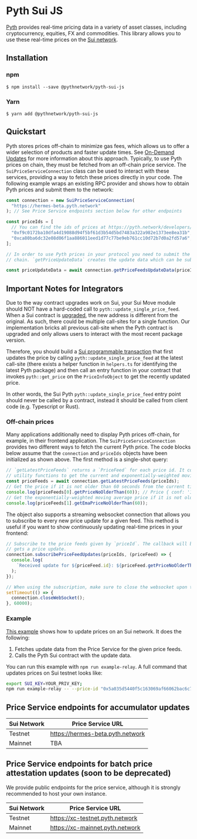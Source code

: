 # Pyth Sui JS

[Pyth](https://pyth.network/) provides real-time pricing data in a variety of asset classes, including cryptocurrency, equities, FX and commodities. This library allows you to use these real-time prices on the [Sui network](https://sui.io/).

## Installation

### npm

```
$ npm install --save @pythnetwork/pyth-sui-js
```

### Yarn

```
$ yarn add @pythnetwork/pyth-sui-js
```

## Quickstart

Pyth stores prices off-chain to minimize gas fees, which allows us to offer a wider selection of products and faster update times.
See [On-Demand Updates](https://docs.pyth.network/documentation/pythnet-price-feeds/on-demand) for more information about this approach.
Typically, to use Pyth prices on chain,
they must be fetched from an off-chain price service. The `SuiPriceServiceConnection` class can be used to interact with these services,
providing a way to fetch these prices directly in your code. The following example wraps an existing RPC provider and shows how to obtain
Pyth prices and submit them to the network:

```typescript
const connection = new SuiPriceServiceConnection(
  "https://hermes-beta.pyth.network"
); // See Price Service endpoints section below for other endpoints

const priceIds = [
  // You can find the ids of prices at https://pyth.network/developers/price-feed-ids#sui-testnet
  "0xf9c0172ba10dfa4d19088d94f5bf61d3b54d5bd7483a322a982e1373ee8ea31b", // BTC/USD price id in testnet
  "0xca80ba6dc32e08d06f1aa886011eed1d77c77be9eb761cc10d72b7d0a2fd57a6", // ETH/USD price id in testnet
];

// In order to use Pyth prices in your protocol you need to submit the price update data to Pyth contract in your target
// chain. `getPriceUpdateData` creates the update data which can be submitted to your contract.

const priceUpdateData = await connection.getPriceFeedsUpdateData(priceIds);
```

## Important Notes for Integrators

Due to the way contract upgrades work on Sui, your Sui Move module should NOT have a hard-coded call to `pyth::update_single_price_feed`. When a Sui contract is [upgraded](https://docs.sui.io/build/package-upgrades), the new address is different from the original. As such, there could be multiple call-sites for a single function. Our implementation bricks all previous call-site when the Pyth contract is upgraded and only allows users to interact with the most recent package version.

Therefore, you should build a [Sui programmable transaction](https://docs.sui.io/build/prog-trans-ts-sdk) that first updates the price by calling `pyth::update_single_price_feed` at the latest call-site (there exists a helper function in `helpers.ts` for identifying the latest Pyth package) and then call an entry function in your contract that invokes `pyth::get_price` on the `PriceInfoObject` to get the recently updated price.

In other words, the Sui Pyth `pyth::update_single_price_feed` entry point should never be called by a contract, instead it should be called from client code (e.g. Typescript or Rust). 

### Off-chain prices

Many applications additionally need to display Pyth prices off-chain, for example, in their frontend application.
The `SuiPriceServiceConnection` provides two different ways to fetch the current Pyth price.
The code blocks below assume that the `connection` and `priceIds` objects have been initialized as shown above.
The first method is a single-shot query:

```typescript
// `getLatestPriceFeeds` returns a `PriceFeed` for each price id. It contains all information about a price and has
// utility functions to get the current and exponentially-weighted moving average price, and other functionality.
const priceFeeds = await connection.getLatestPriceFeeds(priceIds);
// Get the price if it is not older than 60 seconds from the current time.
console.log(priceFeeds[0].getPriceNoOlderThan(60)); // Price { conf: '1234', expo: -8, price: '12345678' }
// Get the exponentially-weighted moving average price if it is not older than 60 seconds from the current time.
console.log(priceFeeds[1].getEmaPriceNoOlderThan(60));
```

The object also supports a streaming websocket connection that allows you to subscribe to every new price update for a given feed.
This method is useful if you want to show continuously updating real-time prices in your frontend:

```typescript
// Subscribe to the price feeds given by `priceId`. The callback will be invoked every time the requested feed
// gets a price update.
connection.subscribePriceFeedUpdates(priceIds, (priceFeed) => {
  console.log(
    `Received update for ${priceFeed.id}: ${priceFeed.getPriceNoOlderThan(60)}`
  );
});

// When using the subscription, make sure to close the websocket upon termination to finish the process gracefully.
setTimeout(() => {
  connection.closeWebSocket();
}, 60000);
```

### Example

[This example](./src/examples/SuiRelay.ts) shows how to update prices on an Sui network. It does the following:

1. Fetches update data from the Price Service for the given price feeds.
2. Calls the Pyth Sui contract with the update data.

You can run this example with `npm run example-relay`. A full command that updates prices on Sui testnet looks like:

```bash
export SUI_KEY=YOUR_PRIV_KEY;
npm run example-relay -- --price-id "0x5a035d5440f5c163069af66062bac6c79377bf88396fa27e6067bfca8096d280" --price-info-object-id "0x848d1c941e117f515757b77aa562eee8bb179eee6f37ec6dad97ae0279ff4bd4" --price-service "https://hermes-beta.pyth.network" --full-node "https://fullnode.testnet.sui.io:443" --pyth-state-id "0xd3e79c2c083b934e78b3bd58a490ec6b092561954da6e7322e1e2b3c8abfddc0" --wormhole-state-id "0x31358d198147da50db32eda2562951d53973a0c0ad5ed738e9b17d88b213d790"
```

## Price Service endpoints for accumulator updates

| Sui Network | Price Service URL               |
| ----------- | ------------------------------- |
| Testnet     | https://hermes-beta.pyth.network|
| Mainnet     | TBA                             |  

## Price Service endpoints for batch price attestation updates (soon to be deprecated)

We provide public endpoints for the price service, although it is strongly recommended to host your own instance.

| Sui Network | Price Service URL               |
| ----------- | ------------------------------- |
| Testnet     | https://xc-testnet.pyth.network |
| Mainnet     | https://xc-mainnet.pyth.network |
